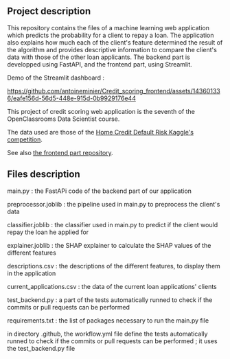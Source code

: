 ##  Project description

This repository contains the files of a machine learning web application which predicts the probability for a client to repay a loan. The application also explains how much each of the client's feature determined the result of the algorithm and provides descriptive information to compare the client's data with those of the other loan applicants. The backend part is developped using FastAPI, and the frontend part, using Streamlit.

Demo of the Streamlit dashboard :

https://github.com/antoineminier/Credit_scoring_frontend/assets/143601336/eafe156d-56d5-448e-915d-0b9929176e44

This project of credit scoring web application is the seventh of the OpenClassrooms Data Scientist course. 

The data used are those of the [Home Credit Default Risk Kaggle's competition](https://www.kaggle.com/c/home-credit-default-risk/data).

See also [the frontend part repository](https://github.com/antoineminier/Credit_scoring_frontend).


## Files description

main.py : the FastAPi code of the backend part of our application

preprocessor.joblib : the pipeline used in main.py to preprocess the client's data

classifier.joblib : the classifier used in main.py to predict if the client would repay the loan he applied for

explainer.joblib : the SHAP explainer to calculate the SHAP values of the different features

descriptions.csv : the descriptions of the different features, to display them in the application

current_applications.csv : the data of the current loan applications' clients

test_backend.py : a part of the tests automatically runned to check if the commits or pull requests can be performed

requirements.txt : the list of packages necessary to run the main.py file

in directory .github, the workflow.yml file define the tests automatically runned to check if the commits or pull requests can be performed ; it uses the test_backend.py file
